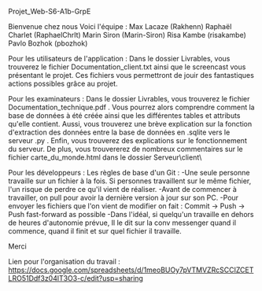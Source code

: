 Projet_Web-S6-A1b-GrpE

Bienvenue chez nous 
Voici l'équipe :
Max Lacaze (Rakhenn)
Raphaël Charlet (RaphaelChrlt)
Marin Siron (Marin-Siron)
Risa Kambe (risakambe) 
Pavlo Bozhok (pbozhok)

Pour les utilisateurs de l'application :
Dans le dossier Livrables\, vous trouverez le fichier Documentation_client.txt ainsi que le screencast vous présentant le projet.
Ces fichiers vous permettront de jouir des fantastiques actions possibles grâce au projet.

Pour les examinateurs :
Dans le dossier Livrables\, vous trouverez le fichier Documentation_technique.pdf .
Vous pourrez alors comprendre comment la base de données à été créée ainsi que les différentes tables et attributs qu'elle contient.
Aussi, vous trouverez une brève explication sur la fonction d'extraction des données entre la base de données en .sqlite vers le serveur .py .
Enfin, vous trouverez des explications sur le fonctionnement du serveur.
De plus, vous trouvererez de nombreux commentaires sur le fichier carte_du_monde.html dans le dossier Serveur\client\

Pour les développeurs :
Les règles de base d'un Git :
-Une seule personne travaille sur un fichier à la fois. 
	Si personnes travaillent sur le même fichier, l'un risque de perdre ce qu'il vient de réaliser.
-Avant de commencer à travailler, on pull pour avoir la dernière version à jour sur son PC.
-Pour envoyer les fichiers que l'on vient de modifier on fait :
		Commit -> Push -> Push fast-forward as possible
-Dans l'idéal, si quelqu'un travaille en dehors de heures d'autonomie prévue, 
	Il le dit sur la conv messenger quand il commence, quand il finit et sur quel fichier il travaille.
	
Merci

Lien pour l'organisation du travail :
https://docs.google.com/spreadsheets/d/1meoBUOy7pVTMVZRcSCCIZCETLRO51Ddf3z04lT3O3-c/edit?usp=sharing	
